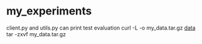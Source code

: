 # my_experiments
client.py and utils.py can print test evaluation
curl -L -o my_data.tar.gz [data](https://www.dropbox.com/s/xruchsrxqlty8sb/my_data.tar.gz?dl=0s://github.com/Alhonainy21/my_data.git)
tar -zxvf my_data.tar.gz
